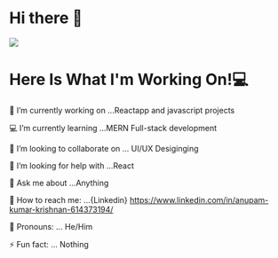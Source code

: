 # Hi there 👋

![](https://unsplash.com/photos/5Xwaj9gaR0g)

# Here Is What I'm Working On!💻

🔭 I’m currently working on ...Reactapp and javascript projects

💻 I’m currently learning ...MERN Full-stack development

👯 I’m looking to collaborate on ... UI/UX Desiginging 

🙏 I’m looking for help with ...React

🤔 Ask me about ...Anything

🌟 How to reach me: ...{Linkedin} https://www.linkedin.com/in/anupam-kumar-krishnan-614373194/

👦 Pronouns: ... He/Him

⚡ Fun fact: ... Nothing

